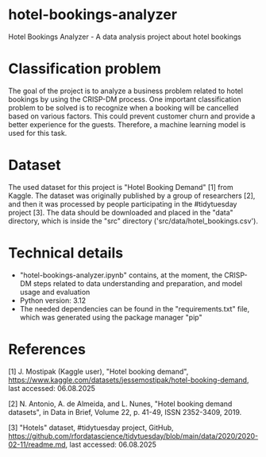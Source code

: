 # hotel-bookings-analyzer
Hotel Bookings Analyzer - A data analysis project about hotel bookings

# Classification problem

The goal of the project is to analyze a business problem related to hotel bookings by using the CRISP-DM process.
One important classification problem to be solved is to recognize when a booking will be cancelled based on various factors. This could prevent customer churn and provide a better experience for the guests.
Therefore, a machine learning model is used for this task.

# Dataset
The used dataset for this project is "Hotel Booking Demand" [1] from Kaggle.
The dataset was originally published by a group of researchers [2], and then it was processed by people participating in the #tidytuesday project [3]. 
The data should be downloaded and placed in the "data" directory, which is inside the "src" directory ('src/data/hotel_bookings.csv').

# Technical details
- "hotel-bookings-analyzer.ipynb" contains, at the moment, the CRISP-DM steps related to data understanding and preparation, and model usage and evaluation 
- Python version: 3.12
- The needed dependencies can be found in the "requirements.txt" file, which was generated using the package manager "pip"

# References

[1] J. Mostipak (Kaggle user), "Hotel booking demand", https://www.kaggle.com/datasets/jessemostipak/hotel-booking-demand, last accessed: 06.08.2025

[2] N. Antonio, A. de Almeida, and L. Nunes, "Hotel booking demand datasets", in Data in Brief, Volume 22, p. 41-49, ISSN 2352-3409, 2019.

[3] "Hotels" dataset, #tidytuesday project, GitHub, https://github.com/rfordatascience/tidytuesday/blob/main/data/2020/2020-02-11/readme.md, last accessed: 06.08.2025
